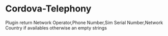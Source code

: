 # Cordova-Telephony
Plugin return Network Operator,Phone Number,Sim Serial Number,Network Country if availables otherwise an empty strings
